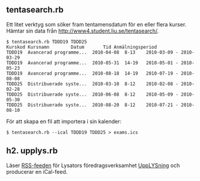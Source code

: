 tentasearch.rb
--------------

Ett litet verktyg som söker fram tentamensdatum för en eller flera kurser. Hämtar sin data från http://www4.student.liu.se/tentasearch/.

	$ tentasearch.rb TDDD19 TDDD25                                                 
	Kurskod	Kursnamn		Datum		Tid	Anmälningsperiod
	TDDD19	Avancerad programme...	2010-04-08	8-13	2010-03-09 - 2010-03-29
	TDDD19	Avancerad programme...	2010-05-31	14-19	2010-05-01 - 2010-05-23
	TDDD19	Avancerad programme...	2010-08-18	14-19	2010-07-19 - 2010-08-08
	TDDD25	Distribuerade syste...	2010-03-10	8-12	2010-02-08 - 2010-02-28
	TDDD25	Distribuerade syste...	2010-06-08	8-12	2010-05-09 - 2010-05-30
	TDDD25	Distribuerade syste...	2010-08-20	8-12	2010-07-21 - 2010-08-10

För att skapa en fil att importera i sin kalender:

	$ tentasearch.rb --ical TDDD19 TDDD25 > exams.ics

h2. upplys.rb
-------------

Läser [RSS-feeden](http://www.lysator.liu.se/upplysning/upplysning.rss.html) för Lysators föredragsverksamhet [UppLYSning](http://www.lysator.liu.se/upplysning/) och producerar en iCal-feed.
